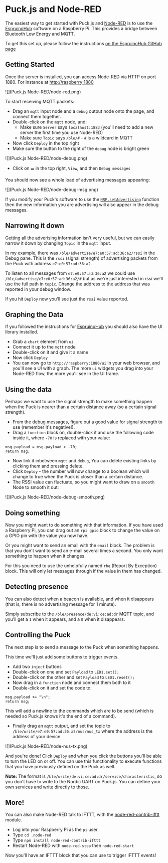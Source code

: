<!--- Copyright (c) 2016 Gordon Williams, Pur3 Ltd. See the file LICENSE for copying permission. -->
Puck.js and Node-RED
====================

The easiest way to get started with Puck.js and [Node-RED](http://nodered.org/) is to use the
[EspruinoHub](https://github.com/espruino/EspruinoHub) software on a
Raspberry Pi. This provides a bridge between Bluetooth Low Energy and
MQTT.

To get this set up, please follow the instructions
[on the EspruinoHub GitHub page](https://github.com/espruino/EspruinoHub)

Getting Started
---------------

Once the server is installed, you can access Node-RED via HTTP on port
1880. For instance at [http://raspberry:1880](http://raspberry:1880)

![](Puck.js Node-RED/node-red.png)

To start receiving MQTT packets:

* Drag an `mqtt` input node and a `debug` output node onto the page, and connect them together.
* Double-click on the `mqtt` node, and:
  * Make sure `Server` says `localhost:1883` (you'll need to add a new server the first time you use Node-RED)
  * Make sure `Topic` says `/ble/#` - `#` is a wildcard in MQTT
* Now click `Deploy` in the top right
* Make sure the button to the right of the `debug` node is bright green

![](Puck.js Node-RED/node-debug.png)

* Click on &#x1D362; in the top right, `View`, and then `Debug messages`

You should now see a whole load of advertising messages appearing:

![](Puck.js Node-RED/node-debug-msg.png)

If you modify your Puck's software to use the [`NRF.setAdvertising`](http://www.espruino.com/Reference#l_NRF_setAdvertising)
function then the new information you are advertising will also appear in the
debug messages.


Narrowing it down
-----------------

Getting all the adverising information isn't very useful, but
we can easily narrow it down by changing `Topic` in the `mqtt` input.

In my example, there was `/ble/advertise/e7:e0:57:ad:36:a2/rssi` in
the Debug pane. This is the `rssi` (signal strength) of advertising packets
from the Puck with address `e7:e0:57:ad:36:a2`.

To listen to all messages from `e7:e0:57:ad:36:a2` we could use
`/ble/advertise/e7:e0:57:ad:36:a2/#` but as we're just interested in
rssi we'll use the full path in `topic`. Change the address to the address
that was reported in your debug window.

If you hit `Deploy` now you'll see just the `rssi` value reported.


Graphing the Data
-----------------

If you followed the instructions for [EspruinoHub](https://github.com/espruino/EspruinoHub)
you should also have the UI library installed.

* Grab a `chart` element from `ui`
* Connect it up to the `mqtt` node
* Double-click on it and give it a name
* Now click `Deploy`
* You can now go to `http://raspberry:1880/ui` in your web browser, and
you'll see a UI with a graph. The more `ui` widgets you drag into your Node-RED
flow, the more you'll see in the UI frame.


Using the data
--------------

Perhaps we want to use the signal strength to make something happen
when the Puck is nearer than a certain distance away (so a certain signal
strength).

* From the debug messages, figure out a good value for signal strength to use
(remember it's negative!).
* Drag a `function` block on, double-click it and use the following code inside it,
where `-70` is replaced with your value:

```
msg.payload = msg.payload > -70;
return msg;
```

* Now link it inbetween `mqtt` and `debug`, You can delete existing links
by clicking them and pressing delete.
* Click `Deploy` - the number will now change to a boolean which will
change to true when the Puck is closer than a certain distance.
* The RSSI value can fluctuate, so you might want to draw on a `smooth`
Node to smooth it out:

![](Puck.js Node-RED/node-debug-smooth.png)


Doing something
---------------

Now you might want to do something with that information. If you have used
a Raspberry Pi, you can drag out an `rpi gpio` block to change the value on
a GPIO pin with the value you now have.

Or you might want to send an email with the `email` block. The problem is
that you don't want to send an e-mail several times a second. You only
want something to happen when it changes.

For this you need to use the unhelpfully named `rbe` (Report By Exception)
block. This will only let messages through if the value in them has changed.


Detecting presence
------------------

You can also detect when a beacon is available, and when it disappears
(that is, there is no advertising message for 1 minute).

Simply subscribe to the `/ble/presence/de:vi:ce:ad:dr` MQTT topic,
and you'll get a `1` when it appears, and a `0` when it disappears.


Controlling the Puck
--------------------

The next step is to send a message to the Puck when something happens.

This time we'll just add some buttons to trigger events.

* Add two `inject` buttons
* Double-click on one and set `Payload` to `LED1.set();`
* Double-click on the other and set `Payload` to `LED1.reset();`
* Now drag in a `function` node and connect them both to it
* Double-click on it and set the code to:

```
msg.payload += "\n";
return msg;
```

This will add a newline to the commands which are to be send (which is needed so
Puck.js knows it's the end of a command).

* Finally drag an `mqtt` output, and set the topic to `/ble/write/e7:e0:57:ad:36:a2/nus/nus_tx`
where the address is the address of your device.

![](Puck.js Node-RED/node-nus-tx.png)

And you're done! Click `Deploy` and when you click the buttons you'll be able
to turn the LED on or off. You can use this functionality to execute functions
that you have previously defined on the Puck as well.

**Note:** The format is `/ble/write/de:vi:ce:ad:dr/service/characteristic`, so
you don't have to write to the Nordic UART on Puck.js. You can define your own
services and write directly to those.


More!
-----

You can also make Node-RED talk to IFTTT, with the [node-red-contrib-ifttt](https://www.npmjs.com/package/node-red-contrib-ifttt) module.

* Log into your Raspberry Pi as the `pi` user
* Type `cd .node-red`
* Type `npm install node-red-contrib-ifttt`
* Restart Node-RED with `node-red-stop` then `node-red-start`

Now you'll have an IFTTT block that you can use to trigger IFTTT events!
